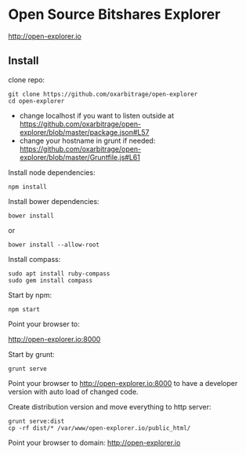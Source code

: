 # Open Source Bitshares Explorer

http://open-explorer.io

## Install

clone repo:

```
git clone https://github.com/oxarbitrage/open-explorer
cd open-explorer
```

* change localhost if you want to listen outside at https://github.com/oxarbitrage/open-explorer/blob/master/package.json#L57
* change your hostname in grunt if needed: https://github.com/oxarbitrage/open-explorer/blob/master/Gruntfile.js#L61

Install node dependencies:

`npm install`

Install bower dependencies:

`bower install`

or

`bower install --allow-root`

Install compass:

```
sudo apt install ruby-compass
sudo gem install compass
```

Start by npm:

`npm start`

Point your browser to:

http://open-explorer.io:8000

Start by grunt:

`grunt serve`

Point your browser to http://open-explorer.io:8000 to have a developer version with auto load of changed code.

Create distribution version and move everything to http server:

```
grunt serve:dist
cp -rf dist/* /var/www/open-explorer.io/public_html/
```

Point your browser to domain: http://open-explorer.io
